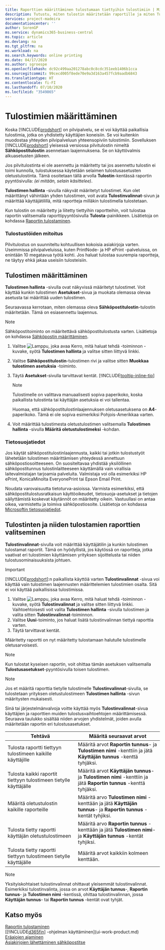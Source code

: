 ```yaml
---
title: Raporttien määrittäminen tulostumaan tiettyihin tulostimiin | Microsoft Docs
description: Tutustu, miten tulostin määritetään raportille ja miten Tulostimen valinnat -sivua käytetään.
services: project-madeira
documentationcenter: ''
author: SorenGP
ms.service: dynamics365-business-central
ms.topic: article
ms.devlang: na
ms.tgt_pltfrm: na
ms.workload: na
ms.search.keywords: online printing
ms.date: 04/17/2020
ms.author: sgroespe
ms.openlocfilehash: dc92c499aa201278abc0c8cdc351eeb1406b1cca
ms.sourcegitcommit: 99cecd005f8ede70e9a3d163a457fcb9aadb6843
ms.translationtype: HT
ms.contentlocale: fi-FI
ms.lasthandoff: 07/10/2020
ms.locfileid: "3549865"
---
```

# <a name="set-up-printers"></a>Tulostimien määrittäminen
Koska [!INCLUDE[prodshort](includes/prodshort.md)] on pilvipalvelu, se ei voi käyttää paikallisia tulostimia, jotka on yhdistetty käyttäjien koneisiin. Se voi kuitenkin muodostaa yhteyden pilvipalveluun yhteensopiviin tulostimiin. Sovelluksen [!INCLUDE[prodshort](includes/prodshort.md)] yleisessä versiossa pilvitulostin nimeltä **Sähköpostitulostin** asennetaan laajennuksena. Se on käyttövalmis alkuasetusten jälkeen.

Jos pilvitulostinta ei ole asennettu ja määritetty tai jos asennettu tulostin ei toimi kunnolla, tulostuksessa käytetään selaimen tulostusasetusten oletustulostinta. Tämä osoitetaan tällä arvolla **Tulostin**-kentässä raportin pyyntösivulla: *(ei mitään, selain käsittelee)*.

**Tulostimen hallinta** -sivulla näkyvät määritetyt tulostimet. Kun olet määrittänyt vähintään yhden tulostimen, voit avata **Tulostinvalinnat**-sivun ja määrittää käyttäjätilillä, mitä raportteja milläkin tulostimella tulostetaan.

Kun tulostin on määritetty ja liitetty tiettyihin raportteihin, voit tulostaa raportin valitsemalla raporttipyyntösivulla **Tulosta**-painikkeen. Lisätietoja on kohdassa [Raportin tulostaminen](ui-work-report.md#PrintReport).

### <a name="sizing-print-jobs"></a>Tulostustöiden mitoitus
Pilvitulostus on suunniteltu kohtuullisen kokoisia asiakirjoja varten. Useimmissa pilvipalveluissa, kuten PrintNode- ja HP ePrint -palveluissa, on enintään 10 megatavua työtä kohti. Jos haluat tulostaa suurempia raportteja, ne täytyy ehkä jakaa useisiin tulosteisiin.

## <a name="to-set-up-a-printer"></a>Tulostimen määrittäminen
**Tulostimen hallinta** -sivulla ovat näkyvissä määritetyt tulostimet. Voit käyttää kunkin tulostimen **Asetukset**-sivua ja muokata olemassa olevaa asetusta tai määrittää uuden tulostimen.

Seuraavassa kerrotaan, miten olemassa oleva **Sähköpostitulostin**-tulostin määritetään. Tämä on esiasennettu laajennus.

> [!NOTE]
> Sähköpostitoiminto on määritettävä sähköpostitulostusta varten. Lisätietoja on kohdassa [Sähköpostin määrittäminen](admin-how-setup-email.md).

1. Valitse ![Lamppu, joka avaa Kerro, mitä haluat tehdä -toiminnon](media/ui-search/search_small.png "Kerro, mitä haluat tehdä") -kuvake, syötä **Tulostimen hallinta** ja valitse sitten liittyvä linkki.
2. Valitse **Sähköpostitulostin**-tulostimen rivi ja valitse sitten **Muokkaa tulostimen asetuksia** -toiminto.
3. Täytä **Asetukset**-sivulla tarvittavat kentät. [!INCLUDE[tooltip-inline-tip](includes/tooltip-inline-tip_md.md)]

    > [!NOTE]
    > Tulostimelle on valittava manuaalisesti sopiva paperikoko, koska paikallista tulostinta tai käyttäjän asetuksia ei voi tallentaa.
    >
    > Huomaa, että sähköpostitulostinlaajennuksen oletusasetuksena on **A4**-paperikoko. Tämä ei ole sopiva esimerkiksi Pohjois-Amerikkaa varten.
4. Voit määrittää tulostimesta oletustulostimen valitsemalla **Tulostimen hallinta** -sivulla **Määritä oletustulostimeksi** -kohdan.

### <a name="privacy-notice"></a>Tietosuojatiedot
Jos käytät sähköpostitulostinlaajennusta, kaikki tai jotkin tulostustyöt lähetetään tulostimen määrittämisen yhteydessä annettuun sähköpostiosoitteeseen. On suositeltavaa yhdistää yksilöllinen sähköpostitunnus tulostinlaitteeseen käyttämällä vain virallisia laitevalmistajan tarjoamia palveluita. Valmistaja voi olla esimerkiksi HP ePrint, KonicaMinolta EveryonePrint tai Epson Email Print.

Noudata varovaisuutta tietoturva-asioissa. Varmista esimerkiksi, että sähköpostitulostusratkaisun käyttöoikeudet, tietosuoja-asetukset ja tietojen säilyttämistä koskevat käytännöt on määritetty oikein. Vastuullasi on antaa oikea, varmistettu ja toimiva sähköpostiosoite. Lisätietoja on kohdassa [Microsoftin tietosuojatiedot](https://privacy.microsoft.com/en-us/privacystatement).

## <a name="to-select-which-printers-print-which-reports"></a>Tulostinten ja niiden tulostamien raporttien valitseminen

**Tulostinvalinnat**-sivulla voit määrittää käyttäjätilin ja kunkin tulostimen tulostamat raportit. Tämä on hyödyllistä, jos käytössä on raportteja, jotka vaativat eri tulostimien käyttämisen yrityksen sijoittelusta tai niiden tulostusominaisuuksista johtuen.

> [!IMPORTANT]
> [!INCLUDE[prodshort](includes/prodshort.md)]:n paikallista käyttöä varten **Tulostinvalinnat** -sivua voi käyttää vain tulostimen laajennusten määrittelemien tulostimien osalta. Sitä ei voi käyttää paikallisissa tulostimissa.

1. Valitse ![Lamppu, joka avaa Kerro, mitä haluat tehdä -toiminnon](media/ui-search/search_small.png "Kerro, mitä haluat tehdä") -kuvake, syötä **Tulostinvalinnat** ja valitse sitten liittyvä linkki. Vaihtoehtoisesti voit valita **Tulostimen hallinta** -sivulla tulostimen ja valita sitten **Tulostinvalinnat**-toiminnon.
2. Valitse **Uusi**-toiminto, jos haluat lisätä tulostinvalinnan tiettyä raporttia varten.
3. Täytä tarvittavat kentät.

Määritetty raportti on nyt määritetty tulostamaan halutulle tulostimelle oletusarvoisesti.

> [!NOTE]
> Kun tulostat kyseisen raportin, voit ohittaa tämän asetuksen valitsemalla **Tulostusasetukset**-pyyntösivulla toisen tulostimen.

> [!NOTE]
> Jos et määritä raporttia tietylle tulostimelle **Tulostinvalinnat**-sivulla, se tulostetaan yrityksen oletustulostimeen **Tulostimen hallinta** -sivun määritysten mukaisesti.

Sinä tai järjestelmänvalvoja voitte käyttää myös **Tulostinvalinnat**-sivua käyttäjien ja raporttien muiden tulostusvaihtoehtojen määrittämisessä. Seuraava taulukko sisältää niiden arvojen yhdistelmät, joiden avulla määritetään raportin eri tulostusasetukset.

|Tehtävä                                                 |Määritä seuraavat arvot                                             |
|---------------------------------------------------|---------------------------------------------------------------------|
|Tulosta raportti tiettyyn tulostimeen kaikille käyttäjille |Määritä arvot **Raportin tunnus**- ja **Tulostimen nimi** -kenttiin ja jätä **Käyttäjän tunnus** -kenttä tyhjäksi.|
|Tulosta kaikki raportit tiettyyn tulostimeen tietylle käyttäjälle|Määritä arvot **Käyttäjän tunnus**- ja **Tulostimen nimi** -kenttiin ja jätä **Raportin tunnus** -kenttä tyhjäksi.|
|Määritä oletustulostin kaikille raporteille|Määritä arvo **Tulostimen nimi** -kenttään ja jätä **Käyttäjän tunnus**- ja **Raportin tunnus** -kentät tyhjiksi.|
|Tulosta tietty raportti käyttäjän oletustulostimeen|Määritä arvo **Raportin tunnus** -kenttään ja jätä **Tulostimen nimi**- ja **Käyttäjän tunnus** -kentät tyhjiksi.|
|Tulosta tietty raportti tiettyyn tulostimeen tietylle käyttäjälle|Määritä arvot kaikkiin kolmeen kenttään.|

> [!NOTE]
> Yksityiskohtaiset tulostinvalinnat ohittavat yleisemmät tulostinvalinnat. Esimerkiksi tulostinvalinta, jossa on arvot **Käyttäjän tunnus**-, **Raportin tunnus**- ja **Tulostimen nimi** -kentissä, ohittaa tulostinvalinnan, jossa **Käyttäjän tunnus**- tai **Raportin tunnus** -kentät ovat tyhjät.

## <a name="see-also"></a>Katso myös
[Raportin tulostaminen](ui-work-report.md#PrintReport)  
[[!INCLUDE[d365fin](includes/d365fin_md.md)] -ohjelman käyttäminen](ui-work-product.md)  
[Eräajojen ajaminen](ui-how-run-batch-jobs.md)  
[Asiakirjojen lähettäminen sähköpostitse](ui-how-send-documents-email.md)  
